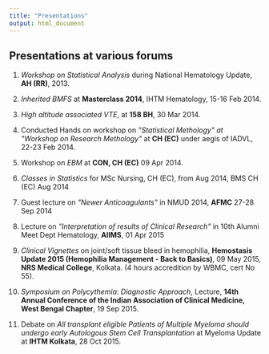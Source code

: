 ```yaml
---
title: "Presentations"
output: html_document
---
```


## Presentations at various forums

1. _Workshop on Statistical Analysis_  during National Hematology Update, **AH (RR)**, 2013.

1. _Inherited BMFS_ at **Masterclass 2014**, IHTM Hematology, 15-16 Feb 2014.

2. _High altitude associated VTE_, at **158 BH**, 30 Mar 2014.

3. Conducted Hands on workshop on _"Statistical Methology" at "Workshop on Research Methology"_ at **CH (EC)** under aegis of IADVL, 22-23 Feb 2014.

4. Workshop on _EBM_ at **CON, CH (EC)** 09 Apr 2014.

5. _Classes in Statistics_ for MSc Nursing, CH (EC), from Aug 2014, BMS CH (EC) Aug 2014

6. Guest lecture on _"Newer Anticoagulants"_ in NMUD 2014, **AFMC** 27-28 Sep 2014

7. Lecture on _"Interpretation of results of Clinical Research"_ in 10th Alumni Meet Dept Hematology, **AIIMS**, 01 Apr 2015

8. _Clinical Vignettes_ on joint/soft tissue bleed in hemophilia, **Hemostasis Update 2015 (Hemophilia Management - Back to Basics)**, 09 May 2015, **NRS Medical College**, Kolkata. (4 hours accredition by WBMC, cert No 55).

9. _Symposium on Polycythemia: Diagnostic Approach_, Lecture, **14th Annual Conference of the Indian Association of Clinical Medicine, West Bengal Chapter**, 19 Sep 2015.

10. Debate on _All transplant eligible Patients of Multiple Myeloma should undergo early Autologous Stem Cell Transplantation_ at Myeloma Update at **IHTM Kolkata**, 28 Oct 2015.
